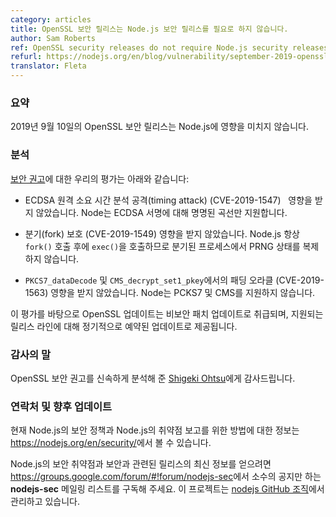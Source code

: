 ```yaml
---
category: articles
title: OpenSSL 보안 릴리스는 Node.js 보안 릴리스를 필요로 하지 않습니다.
author: Sam Roberts
ref: OpenSSL security releases do not require Node.js security releases
refurl: https://nodejs.org/en/blog/vulnerability/september-2019-openssl-no-updates
translator: Fleta
---
```


<!--
### Summary

The OpenSSL Security releases of September 10th, 2019 do not affect Node.js.

### Analysis

Our assessment of the [security advisory](https://www.openssl.org/news/secadv/20190910.txt) is:

* ECDSA remote timing attack (CVE-2019-1547)
  Not affected. Node supports only named curves for ECDSA signing.

* Fork Protection (CVE-2019-1549)
  Not affected. Node.js always call `exec()` after `fork()` so will not
  duplicate the PRNG state in the forked process.

* Padding Oracle in `PKCS7_dataDecode` and `CMS_decrypt_set1_pkey` (CVE-2019-1563)
  Not affected. Node does not support PCKS7 and CMS.

Given this assessment, the OpenSSL updates will be treated as non-security
patch updates, and will come out in the regularly scheduled updates to
supported release lines.
-->

### 요약

2019년 9월 10일의 OpenSSL 보안 릴리스는 Node.js에 영향을 미치지 않습니다.

### 분석

[보안 권고](https://www.openssl.org/news/secadv/20190910.txt)에 대한 우리의 평가는 아래와 같습니다:

* ECDSA 원격 소요 시간 분석 공격(timing attack) (CVE-2019-1547)
  영향을 받지 않았습니다. Node는 ECDSA 서명에 대해 명명된 곡선만 지원합니다.

* 분기(fork) 보호 (CVE-2019-1549)
  영향을 받지 않았습니다. Node.js 항상 `fork()` 호출 후에 `exec()`을 호출하므로 
  분기된 프로세스에서 PRNG 상태를 복제하지 않습니다.

* `PKCS7_dataDecode` 및 `CMS_decrypt_set1_pkey`에서의 패딩 오라클 (CVE-2019-1563)
  영향을 받지 않았습니다. Node는 PCKS7 및 CMS를 지원하지 않습니다.

이 평가를 바탕으로 OpenSSL 업데이트는 비보안 패치 업데이트로 취급되며, 
지원되는 릴리스 라인에 대해 정기적으로 예약된 업데이트로 제공됩니다.

<!--
### Acknowledgements

Thanks to [Shigeki Ohtsu](https://github.com/shigeki) for his rapid analysis
of the OpenSSL security advisory.

### Contact and future updates

The current Node.js security policy can be found at <https://nodejs.org/en/security/>,
including information on how to report a vulnerability in Node.js.

Subscribe to the low-volume announcement-only **nodejs-sec** mailing list at
https://groups.google.com/forum/#!forum/nodejs-sec to stay up to date on
security vulnerabilities and security-related releases of Node.js and the
projects maintained in the
[nodejs GitHub organisation](https://github.com/nodejs).
-->


### 감사의 말

OpenSSL 보안 권고를 신속하게 분석해 준 [Shigeki Ohtsu](https://github.com/shigeki)에게 감사드립니다.

### 연락처 및 향후 업데이트

현재 Node.js의 보안 정책과 Node.js의 취약점 보고를 위한 방법에 대한 정보는 
<https://nodejs.org/en/security/>에서 볼 수 있습니다.

Node.js의 보안 취약점과 보안과 관련된 릴리스의 최신 정보를 얻으려면
<https://groups.google.com/forum/#!forum/nodejs-sec>에서 소수의 공지만 하는
**nodejs-sec** 메일링 리스트를 구독해 주세요. 이 프로젝트는
[nodejs GitHub 조직](https://github.com/nodejs/)에서 관리하고 있습니다.